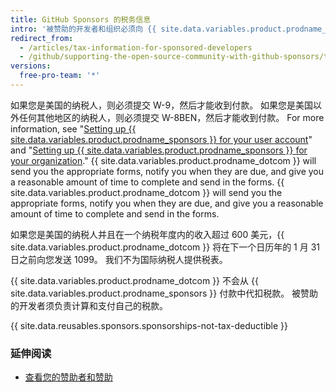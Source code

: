 ```yaml
---
title: GitHub Sponsors 的税务信息
intro: '被赞助的开发者和组织必须向 {{ site.data.variables.product.prodname_dotcom }} 提交税务信息，并负责计算和支付自己的税款。'
redirect_from:
  - /articles/tax-information-for-sponsored-developers
  - /github/supporting-the-open-source-community-with-github-sponsors/tax-information-for-sponsored-developers
versions:
  free-pro-team: '*'
---
```


如果您是美国的纳税人，则必须提交 W-9，然后才能收到付款。 如果您是美国以外任何其他地区的纳税人，则必须提交 W-8BEN，然后才能收到付款。 For more information, see "[Setting up {{ site.data.variables.product.prodname_sponsors }} for your user account](/github/supporting-the-open-source-community-with-github-sponsors/setting-up-github-sponsors-for-your-user-account#submitting-your-tax-information)" and "[Setting up {{ site.data.variables.product.prodname_sponsors }} for your organization](/github/supporting-the-open-source-community-with-github-sponsors/setting-up-github-sponsors-for-your-organization#submitting-your-tax-information)." {{ site.data.variables.product.prodname_dotcom }} will send you the appropriate forms, notify you when they are due, and give you a reasonable amount of time to complete and send in the forms. {{ site.data.variables.product.prodname_dotcom }} will send you the appropriate forms, notify you when they are due, and give you a reasonable amount of time to complete and send in the forms.

如果您是美国的纳税人并且在一个纳税年度内的收入超过 600 美元，{{ site.data.variables.product.prodname_dotcom }} 将在下一个日历年的 1 月 31 日之前向您发送 1099。 我们不为国际纳税人提供税表。

{{ site.data.variables.product.prodname_dotcom }} 不会从 {{ site.data.variables.product.prodname_sponsors }} 付款中代扣税款。 被赞助的开发者须负责计算和支付自己的税款。

{{ site.data.reusables.sponsors.sponsorships-not-tax-deductible }}

### 延伸阅读

- [查看您的赞助者和赞助](/github/supporting-the-open-source-community-with-github-sponsors/viewing-your-sponsors-and-sponsorships)
